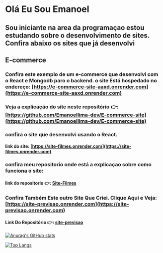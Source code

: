 # Olá Eu Sou Emanoel

## Sou iniciante na area da programaçao estou estudando sobre o desenvolvimento de sites. Confira abaixo os sites que já desenvolvi

## E-commerce

### Confira este exemplo de um e-commerce que desenvolvi com o React e Mongodb paro o backend. o site Está hospedado no endereço: [https://e-commerce-site-aaxd.onrender.com](https://e-commerce-site-aaxd.onrender.com)

### Veja a explicação do site neste repositório 👉: [https://github.com/Emanoellima-dev/E-commerce-site](https://github.com/Emanoellima-dev/E-commerce-site)

### confira o site que desenvolvi usando o React.
#### link do site: [https://site-filmes.onrender.com](https://site-filmes.onrender.com)

### confira meu repositorio onde está a explicaçao sobre como funciona o site:

#### link do repositorio 👉: [Site-Filmes](https://github.com/Emanoellima-dev/Site-Filmes)

### Confira Também Este outro Site Que Criei. Clique Aqui e Veja: [https://site-previsao.onrender.com](https://site-previsao.onrender.com)
#### Link Do Repositório 👉: [site-previsao](https://github.com/Emanoellima-dev/site-previsao)

[![Anurag's GitHub stats](https://github-readme-stats.vercel.app/api?username=Emanoellima-dev&show_icons=true&theme=radical&hide=contribs,prs&show=discussions_answered)](https://github.com/anuraghazra/github-readme-stats)

[![Top Langs](https://github-readme-stats.vercel.app/api/top-langs/?username=Emanoellima-dev&layout=donut-vertical)](https://github.com/anuraghazra/github-readme-stats)
